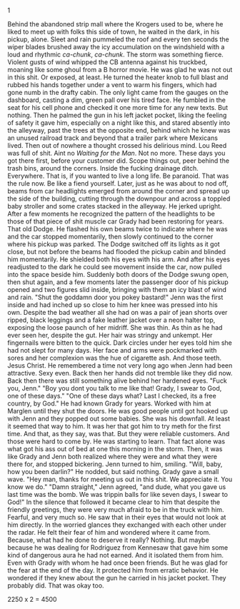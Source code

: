 1

  Behind the abandoned strip mall where the Krogers used to be, where he liked to meet up with folks this side of town, he waited in the dark, in his pickup, alone. Sleet and rain pummeled the roof and every ten seconds the wiper blades brushed away the icy accumulation on the windshield with a loud and rhythmic _ca-chunk_, _ca-chunk_. The storm was something fierce. Violent gusts of wind whipped the CB antenna against his truckbed, moaning like some ghoul from a B horror movie. He was glad he was not out in this shit. Or exposed, at least. He turned the heater knob to full blast and rubbed his hands together under a vent to warm his fingers, which had gone numb in the drafty cabin. The only light came from the gauges on the dashboard, casting a dim, green pall over his tired face. He fumbled in the seat for his cell phone and checked it one more time for any new texts. But nothing. Then he palmed the gun in his left jacket pocket, liking the feeling of safety it gave him, especially on a night like this, and stared absently into the alleyway, past the trees at the opposite end, behind which he knew was an unused railroad track and beyond that a trailer park where Mexicans lived. Then out of nowhere a thought crossed his delirious mind. Lou Reed was full of shit. Aint no _Waiting for the Man_. Not no more. These days you got there first, before your customer did. Scope things out, peer behind the trash bins, around the corners. Inside the fucking drainage ditch. Everywhere. That is, if you wanted to live a long life. Be paranoid. That was the rule now. Be like a fiend yourself.
  Later, just as he was about to nod off, beams from car headlights emerged from around the corner and spread up the side of the building, cutting through the downpour and across a toppled baby stroller and some crates stacked in the alleyway. He jerked upright. After a few moments he recognized the pattern of the headlights to be those of that piece of shit muscle car Grady had been restoring for years. That old Dodge. He flashed his own beams twice to indicate where he was and the car stopped momentarily, then slowly continued to the corner where his pickup was parked. 
  The Dodge switched off its lights as it got close, but not before the beams had flooded the pickup cabin and blinded him momentarily. He shielded both his eyes with his arm. And after his eyes readjusted to the dark he could see movement inside the car, now pulled into the space beside him. Suddenly both doors of the Dodge swung open, then shut again, and a few moments later the passenger door of his pickup opened and two figures slid inside, bringing with them an icy blast of wind and rain.
  "Shut the goddamn door you pokey bastard!"
  Jenn was the first inside and had inched up so close to him her knee was pressed into his own. Despite the bad weather all she had on was a pair of jean shorts over ripped, black leggings and a fake leather jacket over a neon halter top, exposing the loose paunch of her midriff. She was thin. As thin as he had ever seen her, despite the gut. Her hair was stringy and unkempt. Her fingernails were bitten to the quick. Dark circles under her eyes told him she had not slept for many days. Her face and arms were pockmarked with sores and her complexion was the hue of cigarette ash. And those teeth. Jesus Christ. He remembered a time not very long ago when Jenn had been attractive. Sexy even. Back then her hands did not tremble like they did now. Back then there was still something alive behind her hardened eyes.
  "Fuck you, Jenn."
  "Boy you dont you talk to me like that! Grady, I swear to God, one of these days."
  "One of these days what? Last I checked, its a free country, by God."
  He had known Grady for years. Worked with him at Marglen until they shut the doors. He was good people until got hooked up with Jenn and they popped out some babies. She was his downfall. At least it seemed that way to him. It was her that got him to try meth for the first time. And that, as they say, was that. But they were reliable customers. And those were hard to come by. He was starting to learn. That fact alone was what got his ass out of bed at one this morning in the storm.
  Then, it was like Grady and Jenn both realized where they were and what they were there for, and stopped bickering.
  Jenn turned to him, smiling.
  "Will, baby, how you been darlin?"
  He nodded, but said nothing.
  Grady gave a small wave.
  "Hey man, thanks for meeting us out in this shit. We appreciate it. You know we do."
  "Damn straight," Jenn agreed, "and dude, what you gave us last time was the bomb. We was trippin balls for like seven days, I swear to God!"
  In the silence that followed it became clear to him that despite the friendly greetings, they were very much afraid to be in the truck with him. Fearful, and very much so. He saw that in their eyes that would not look at him directly. In the worried glances they exchanged with each other under the radar. He felt their fear of him and wondered where it came from. Because, what had he done to deserve it really? Nothing. But maybe because he was dealing for Rodriguez from Kennesaw that gave him some kind of dangerous aura he had not earned. And it isolated them from him. Even with Grady with whom he had once been friends. But he was glad for the fear at the end of the day. It protected him from erratic behavior. He wondered if they knew about the gun he carried in his jacket pocket. They probably did. That was okay too.














2250 x 2 = 4500
